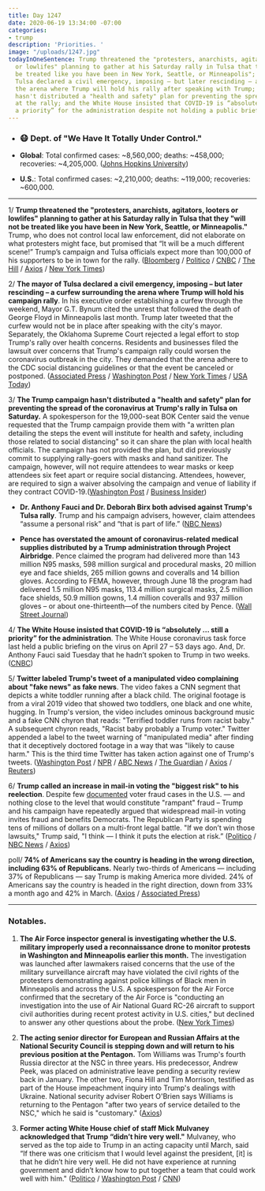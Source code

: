 ```yaml
---
title: Day 1247
date: 2020-06-19 13:34:00 -07:00
categories:
- trump
description: 'Priorities. '
image: "/uploads/1247.jpg"
todayInOneSentence: Trump threatened the "protesters, anarchists, agitators, looters
  or lowlifes" planning to gather at his Saturday rally in Tulsa that they "will not
  be treated like you have been in New York, Seattle, or Minneapolis"; the mayor of
  Tulsa declared a civil emergency, imposing – but later rescinding – a curfew surrounding
  the arena where Trump will hold his rally after speaking with Trump; the Trump campaign
  hasn't distributed a "health and safety" plan for preventing the spread of the coronavirus
  at the rally; and the White House insisted that COVID-19 is “absolutely ... still
  a priority” for the administration despite not holding a public briefing in 53 days.
---
```


* ### 😷 Dept. of "We Have It Totally Under Control."

* **Global**: Total confirmed cases: \~8,560,000; deaths: \~458,000; recoveries: \~4,205,000. ([Johns Hopkins University](https://coronavirus.jhu.edu/map.html))

* **U.S.**: Total confirmed cases: \~2,210,000; deaths: \~119,000; recoveries: \~600,000.

---

1/ **Trump threatened the "protesters, anarchists, agitators, looters or lowlifes" planning to gather at his Saturday rally in Tulsa that they "will not be treated like you have been in New York, Seattle, or Minneapolis."** Trump, who does not control local law enforcement, did not elaborate on what protesters might face, but promised that “It will be a much different scene!” Trump’s campaign and Tulsa officials expect more than 100,000 of his supporters to be in town for the rally. ([Bloomberg](https://www.bloomberg.com/news/articles/2020-06-19/trump-warns-potential-tulsa-protesters-ahead-of-saturday-rally?sref=MIBMEEoj) / [Politico](https://www.politico.com/news/2020/06/19/donald-trump-campaign-rally-tulsa-protesters-329439) / [CNBC](https://www.cnbc.com/2020/06/19/trump-threatens-protesters-the-day-before-his-tulsa-rally.html) / [The Hill](https://thehill.com/homenews/administration/503547-trump-warns-protesters-ahead-of-tulsa-rally) / [Axios](https://www.axios.com/trump-tweets-warns-protesters-tulsa-rally-e59b9925-83f7-41f0-9481-08e8435f1c96.html) / [New York Times](https://www.nytimes.com/2020/06/19/us/juneteenth-2020.html))

2/ **The mayor of Tulsa declared a civil emergency, imposing – but later rescinding – a curfew surrounding the arena where Trump will hold his campaign rally**. In his executive order establishing a curfew through the weekend, Mayor G.T. Bynum cited the unrest that followed the death of George Floyd in Minneapolis last month. Trump later tweeted that the curfew would not be in place after speaking with the city's mayor. Separately, the Oklahoma Supreme Court rejected a legal effort to stop Trump's rally over health concerns. Residents and businesses filed the lawsuit over concerns that Trump's campaign rally could worsen the coronavirus outbreak in the city. They demanded that the arena adhere to the CDC social distancing guidelines or that the event be canceled or postponed. ([Associated Press](https://apnews.com/3ecbdd74c885b362661ed0f8c80b5b28) / [Washington Post](https://www.washingtonpost.com/politics/tulsa-imposes-curfew-ahead-of-trump-rally-to-prevent-violent-protesting/2020/06/19/56d31058-b21f-11ea-8f56-63f38c990077_story.html) / [New York Times](https://www.nytimes.com/2020/06/19/us/juneteenth-2020.html) / [USA Today](https://www.usatoday.com/story/news/politics/elections/2020/06/19/trump-tulsa-rally-curfew-imposed-mayor/3221319001/))

3/ **The Trump campaign hasn't distributed a "health and safety" plan for preventing the spread of the coronavirus at Trump's rally in Tulsa on Saturday.** A spokesperson for the 19,000-seat BOK Center said the venue requested that the Trump campaign provide them with "a written plan detailing the steps the event will institute for health and safety, including those related to social distancing" so it can share the plan with local health officials. The campaign has not provided the plan, but did previously commit to supplying rally-goers with masks and hand sanitizer. The campaign, however, will not require attendees to wear masks or keep attendees six feet apart or require social distancing. Attendees, however, are required to sign a waiver absolving the campaign and venue of liability if they contract COVID-19.([Washington Post](https://www.washingtonpost.com/politics/tulsa-arena-asks-trump-campaign-for-detailed-health-plan-as-oklahoma-supreme-court-hears-arguments-about-rally/2020/06/18/4e490308-b197-11ea-a567-6172530208bd_story.html) / [Business Insider](https://www.businessinsider.com/trump-campaign-tulsa-officials-venue-quiet-on-protecting-rally-workers-2020-6))

* **Dr. Anthony Fauci and Dr. Deborah Birx both advised against Trump's Tulsa rally**. Trump and his campaign advisers, however, claim attendees “assume a personal risk” and “that is part of life.” ([NBC News](https://www.nbcnews.com/politics/2020-election/top-members-coronavirus-task-force-advised-against-trump-s-tulsa-n1231585))

* **Pence has overstated the amount of coronavirus-related medical supplies distributed by a Trump administration through Project Airbridge**. Pence claimed the program had delivered more than 143 million N95 masks, 598 million surgical and procedural masks, 20 million eye and face shields, 265 million gowns and coveralls and 14 billion gloves. According to FEMA, however, through June 18 the program had delivered 1.5 million N95 masks, 113.4 million surgical masks, 2.5 million face shields, 50.9 million gowns, 1.4 million coveralls and 937 million gloves – or about one-thirteenth—of the numbers cited by Pence. ([Wall Street Journal](https://www.wsj.com/articles/pence-overstates-coronavirus-supplies-delivered-by-administrations-airbridge-program-11592584447))

4/ **The White House insisted that COVID-19 is “absolutely ... still a priority” for the administration**. The White House coronavirus task force last held a public briefing on the virus on April 27 – 53 days ago. And, Dr. Anthony Fauci said Tuesday that he hadn’t spoken to Trump in two weeks. ([CNBC](https://www.cnbc.com/2020/06/19/white-house-insists-coronavirus-is-a-priority-as-trump-prepares-for-rally.html))

5/ **Twitter labeled Trump's tweet of a manipulated video complaining about "fake news" as fake news**. The video fakes a CNN segment that depicts a white toddler running after a black child. The original footage is from a viral 2019 video that showed two toddlers, one black and one white, hugging. In Trump's version, the video includes ominous background music and a fake CNN chyron that reads: "Terrified toddler runs from racist baby." A subsequent chyron reads, "Racist baby probably a Trump voter." Twitter appended a label to the tweet warning of "manipulated media" after finding that it deceptively doctored footage in a way that was "likely to cause harm." This is the third time Twitter has taken action against one of Trump's tweets. ([Washington Post](https://www.washingtonpost.com/technology/2020/06/18/trump-tweet-label-video/) / [NPR](https://www.npr.org/sections/live-updates-protests-for-racial-justice/2020/06/19/880805065/twitter-flags-video-shared-by-trump-as-manipulated-media) / [ABC News](https://abcnews.go.com/Politics/trumps-tweet-blasting-fake-news-labeled-manipulated-media/story?id=71342477) / [The Guardian](https://www.theguardian.com/technology/2020/jun/18/twitter-donald-trump-racist-video-flag-manipulated-media) / [Axios](https://www.axios.com/trump-twitter-misinformation-feb5176d-d3ac-4da9-a8ec-f339a45f1a69.html) / [Reuters](https://www.reuters.com/article/us-twitter-trump/twitter-labels-trumps-tweet-as-manipulated-media-idUSKBN23Q0LV))

6/ **Trump called an increase in mail-in voting the "biggest risk" to his reelection**. Despite few [documented](https://www.nbcnews.com/politics/donald-trump/trump-rants-about-fraud-here-s-secret-keeping-voting-mail-n1215256) voter fraud cases in the U.S. — and nothing close to the level that would constitute "rampant" fraud – Trump and his campaign have repeatedly argued that widespread mail-in voting invites fraud and benefits Democrats. The Republican Party is spending tens of millions of dollars on a multi-front legal battle. "If we don’t win those lawsuits," Trump said, "I think — I think it puts the election at risk.” ([Politico](https://www.politico.com/news/2020/06/19/trump-interview-mail-voting-329307) / [NBC News](https://www.nbcnews.com/politics/2020-election/trump-says-biggest-risk-reelection-not-stopping-increased-mail-voting-n1231517?cid=sm_npd_nn_tw_ma) / [Axios](https://www.axios.com/trump-mail-in-voting-biggest-risk-2020-election-e7fc37cd-f1bb-4375-9b33-ec79aee95999.html))

poll/ **74% of Americans say the country is heading in the wrong direction, including 63% of Republicans.** Nearly two-thirds of Americans — including 37% of Republicans — say Trump is making America more divided. 24% of Americans say the country is headed in the right direction, down from 33% a month ago and 42% in March. ([Axios](https://www.axios.com/poll-country-right-direction-trump-a30322e8-c4fe-410a-9626-3605089cbe23.html) / [Associated Press](https://apnews.com/5418c069582d3c894af00c635f697ffd))

---

### Notables.

1. **The Air Force inspector general is investigating whether the U.S. military improperly used a reconnaissance drone to monitor protests in Washington and Minneapolis earlier this month.** The investigation was launched after lawmakers raised concerns that the use of the military surveillance aircraft may have violated the civil rights of the protesters demonstrating against police killings of Black men in Minneapolis and across the U.S. A spokesperson for the Air Force confirmed that the secretary of the Air Force is "conducting an investigation into the use of Air National Guard RC-26 aircraft to support civil authorities during recent protest activity in U.S. cities," but declined to answer any other questions about the probe. ([New York Times](https://www.nytimes.com/2020/06/18/us/politics/investigation-military-surveillance-planes-george-floyd-protests.html))

2. **The acting senior director for European and Russian Affairs at the National Security Council is stepping down and will return to his previous position at the Pentagon.** Tom Williams was Trump's fourth Russia director at the NSC in three years. His predecessor, Andrew Peek, was placed on administrative leave pending a security review back in January. The other two, Fiona Hill and Tim Morrison, testified as part of the House impeachment inquiry into Trump's dealings with Ukraine. National security adviser Robert O'Brien says Williams is returning to the Pentagon "after two years of service detailed to the NSC," which he said is "customary." ([Axios](https://www.axios.com/trump-nsc-russia-director-70b0ae9a-089d-417b-bc08-408f556a6871.html))

3. **Former acting White House chief of staff Mick Mulvaney acknowledged that Trump “didn’t hire very well."** Mulvaney, who served as the top aide to Trump in an acting capacity until March, said “If there was one criticism that I would level against the president, \[it\] is that he didn’t hire very well. He did not have experience at running government and didn’t know how to put together a team that could work well with him." ([Politico](https://www.politico.com/news/2020/06/19/mick-mulvaney-donald-trump-military-ties-hiring-329383) / [Washington Post](https://www.washingtonpost.com/politics/former-chief-of-staff-mick-mulvaney-trump-didnt-hire-very-well/2020/06/19/2cad1f2a-b22f-11ea-8f56-63f38c990077_story.html) / [CNN](https://www.cnn.com/videos/politics/2020/06/19/mick-mulvaney-trump-didnt-hire-very-well-sciutto-newday-vpx.cnn))